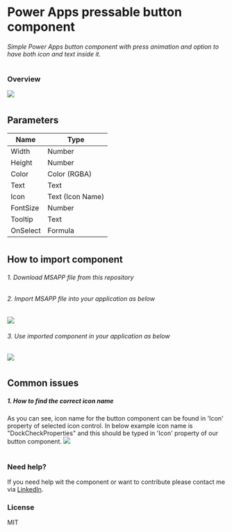 # Power Apps pressable button component

###### Simple Power Apps button component with press animation and option to have both icon and text inside it.

#
#
### Overview
![](https://s5.gifyu.com/images/power-apps-button-cmp.gif)
#
#
## Parameters
| Name | Type |
| - | - |
| Width | Number |
| Height | Number |
| Color | Color (RGBA) |
| Text | Text |
| Icon | Text (Icon Name) |
| FontSize | Number |
| Tooltip | Text |
| OnSelect | Formula |
#
#
## How to import component
###### 1. Download MSAPP file from this repository
######  2. Import MSAPP file into your application as below
![](https://s4.gifyu.com/images/import-cmp.png)
######  3. Use imported component in your application as below
![](https://s4.gifyu.com/images/power-apps-button-cmp-usage.gif)
#
#
## Common issues
##### 1. How to find the correct icon name
As you can see, icon name for the button component can be found in 'Icon' property of selected icon control.
In below example icon name is "DockCheckProperties" and this should be typed in 'Icon' property of our button component.
![](https://s4.gifyu.com/images/icon-name.png)
#
#
### Need help?
If you need help wit the component or want to contribute please contact me via [LinkedIn](https://www.linkedin.com/in/marek-pikosz/).

### License
MIT
